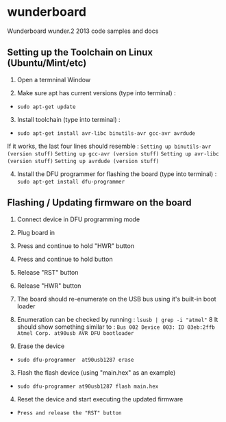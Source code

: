 wunderboard
===========

Wunderboard wunder.2 2013 code samples and docs



## Setting up the Toolchain on Linux (Ubuntu/Mint/etc)

1. Open a termninal Window

2. Make sure apt has current versions (type into terminal) :
  * `sudo apt-get update`

3. Install toolchain (type into terminal) :
  * `sudo apt-get install avr-libc binutils-avr gcc-avr avrdude`

  If it works, the last four lines should resemble :
  `Setting up binutils-avr (version stuff)`
  `Setting up gcc-avr (version stuff)`
  `Setting up avr-libc (version stuff)`
  `Setting up avrdude (version stuff)`

4. Install the DFU programmer for flashing the board  (type into terminal) :
    `sudo apt-get install dfu-programmer`

## Flashing / Updating firmware on the board


1. Connect device in DFU programming mode
  1. Plug board in
  2. Press and continue to hold "HWR" button
  3. Press and continue to hold button
  4. Release "RST" button
  5. Release "HWR" button
  6. The board should re-enumerate on the USB bus using it's built-in boot loader
  7. Enumeration can be checked by running : `lsusb | grep -i "atmel"`
  8 It should show something similar to : `Bus 002 Device 003: ID 03eb:2ffb Atmel Corp. at90usb AVR DFU bootloader`

2. Erase the device
  * `sudo dfu-programmer  at90usb1287 erase`

3. Flash the flash device (using "main.hex" as an example)
  * `sudo dfu-programmer at90usb1287 flash main.hex`

4. Reset the device and start executing the updated firmware
  * `Press and release the "RST" button`

